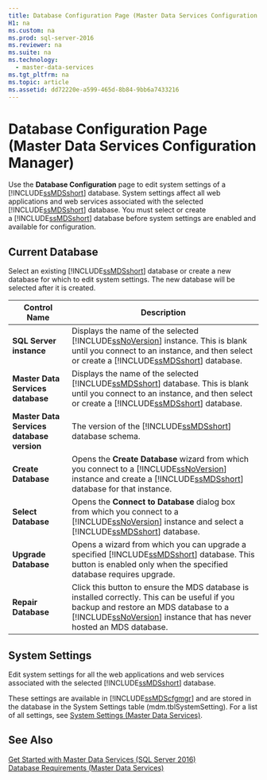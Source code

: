 ```yaml
---
title: Database Configuration Page (Master Data Services Configuration Manager)
H1: na
ms.custom: na
ms.prod: sql-server-2016
ms.reviewer: na
ms.suite: na
ms.technology: 
  - master-data-services
ms.tgt_pltfrm: na
ms.topic: article
ms.assetid: dd72220e-a599-465d-8b84-9bb6a7433216
---
```

# Database Configuration Page (Master Data Services Configuration Manager)
  Use the **Database Configuration** page to edit system settings of a [!INCLUDE[ssMDSshort](../../Token/Other/ssMDSshort_md.md)] database. System settings affect all web applications and web services associated with the selected [!INCLUDE[ssMDSshort](../../Token/Other/ssMDSshort_md.md)] database. You must select or create a [!INCLUDE[ssMDSshort](../../Token/Other/ssMDSshort_md.md)] database before system settings are enabled and available for configuration.  
  
## Current Database  
 Select an existing [!INCLUDE[ssMDSshort](../../Token/Other/ssMDSshort_md.md)] database or create a new database for which to edit system settings. The new database will be selected after it is created.  
  
|Control Name|Description|  
|------------------|-----------------|  
|**SQL Server instance**|Displays the name of the selected [!INCLUDE[ssNoVersion](../../Token/Other/ssNoVersion_md.md)] instance. This is blank until you connect to an instance, and then select or create a [!INCLUDE[ssMDSshort](../../Token/Other/ssMDSshort_md.md)] database.|  
|**Master Data Services database**|Displays the name of the selected [!INCLUDE[ssMDSshort](../../Token/Other/ssMDSshort_md.md)] database. This is blank until you connect to an instance, and then select or create a [!INCLUDE[ssMDSshort](../../Token/Other/ssMDSshort_md.md)] database.|  
|**Master Data Services database version**|The version of the [!INCLUDE[ssMDSshort](../../Token/Other/ssMDSshort_md.md)] database schema.|  
|**Create Database**|Opens the **Create Database** wizard from which you connect to a [!INCLUDE[ssNoVersion](../../Token/Other/ssNoVersion_md.md)] instance and create a [!INCLUDE[ssMDSshort](../../Token/Other/ssMDSshort_md.md)] database for that instance.|  
|**Select Database**|Opens the **Connect to Database** dialog box from which you connect to a [!INCLUDE[ssNoVersion](../../Token/Other/ssNoVersion_md.md)] instance and select a [!INCLUDE[ssMDSshort](../../Token/Other/ssMDSshort_md.md)] database.|  
|**Upgrade Database**|Opens a wizard from which you can upgrade a specified [!INCLUDE[ssMDSshort](../../Token/Other/ssMDSshort_md.md)] database. This button is enabled only when the specified database requires upgrade.|  
|**Repair Database**|Click this button to ensure the MDS database is installed correctly. This can be useful if you backup and restore an MDS database to a [!INCLUDE[ssNoVersion](../../Token/Other/ssNoVersion_md.md)] instance that has never hosted an MDS database.|  
  
## System Settings  
 Edit system settings for all the web applications and web services associated with the selected [!INCLUDE[ssMDSshort](../../Token/Other/ssMDSshort_md.md)] database.  
  
 These settings are available in [!INCLUDE[ssMDScfgmgr](../../Token/Other/ssMDScfgmgr_md.md)] and are stored in the database in the System Settings table \(mdm.tblSystemSetting\). For a list of all settings, see [System Settings &#40;Master Data Services&#41;](../../Topics/TopicNameNotContainA/System-Settings--Master-Data-Services-.md).  
  
## See Also  
 [Get Started with Master Data Services &#40;SQL Server 2016&#41;](../../Topics/TopicNameNotContainA/Get-Started-with-Master-Data-Services--SQL-Server-2016-.md)   
 [Database Requirements &#40;Master Data Services&#41;](../../Topics/TopicNameNotContainA/Database-Requirements--Master-Data-Services-.md)  
  
  